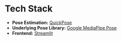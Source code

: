 # Tech Stack

*   **Pose Estimation:** [QuickPose](https://quickpose.ai/)
*   **Underlying Pose Library:** [Google MediaPipe Pose](https://github.com/google-ai-edge/mediapipe/blob/master/docs/solutions/pose.md)
*   **Frontend:** [Streamlit](https://streamlit.io/) 